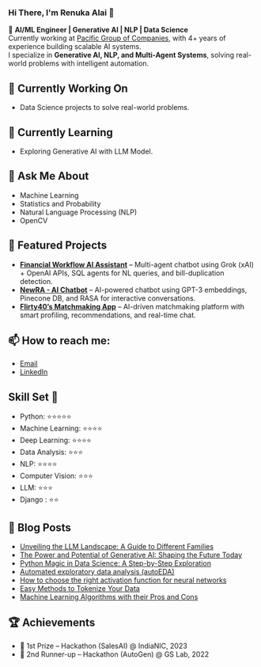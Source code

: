 ### Hi There, I'm Renuka Alai 👋  

🚀 **AI/ML Engineer | Generative AI | NLP | Data Science**  
Currently working at [Pacific Group of Companies](https://pacificgroupcompanies.com/), with 4+ years of experience building scalable AI systems.  
I specialize in **Generative AI, NLP, and Multi-Agent Systems**, solving real-world problems with intelligent automation.  


## 🔭 Currently Working On

- Data Science projects to solve real-world problems.

## 🌱 Currently Learning

- Exploring Generative AI with LLM Model.
  
## 💬 Ask Me About

- Machine Learning
- Statistics and Probability
- Natural Language Processing (NLP)
- OpenCV

## 🚀 Featured Projects
- **[Financial Workflow AI Assistant](#)** – Multi-agent chatbot using Grok (xAI) + OpenAI APIs, SQL agents for NL queries, and bill-duplication detection.
- **[NewRA - AI Chatbot](#)** – AI-powered chatbot using GPT-3 embeddings, Pinecone DB, and RASA for interactive conversations.
- **[Flirty40’s Matchmaking App](#)** – AI-driven matchmaking platform with smart profiling, recommendations, and real-time chat.

## 📫 How to reach me: 
- [Email](mailto:renukaalai@gmail.com)
- [LinkedIn](https://www.linkedin.com/in/renukaalai/)

## Skill Set :muscle:

- Python: ⭐⭐⭐⭐⭐
- Machine Learning: ⭐⭐⭐⭐
- Deep Learning: ⭐⭐⭐⭐
- Data Analysis: ⭐⭐⭐
- NLP: ⭐⭐⭐⭐
- Computer Vision: ⭐⭐⭐
- LLM: ⭐⭐⭐
- Django : ⭐⭐


## 📝 Blog Posts
- [Unveiling the LLM Landscape: A Guide to Different Families](https://medium.com/@renukaalai/unveiling-the-llm-landscape-a-guide-to-different-families-84a6098f0446)
- [The Power and Potential of Generative AI: Shaping the Future Today](https://medium.com/@renukaalai/the-power-and-potential-of-generative-ai-shaping-the-future-today-b6893903a5e0)
- [Python Magic in Data Science: A Step-by-Step Exploration](https://medium.com/@renukaalai/python-magic-in-data-science-a-step-by-step-exploration-9c40653876c9)
- [Automated exploratory data analysis (autoEDA)](https://medium.com/@renukaalai/automated-exploratory-data-analysis-autoeda-41378e8d3533)
- [How to choose the right activation function for neural networks](https://medium.com/@renukaalai/how-to-choose-the-right-activation-function-for-neural-networks-c8f6b4fbd147)
- [Easy Methods to Tokenize Your Data](https://medium.com/@renukaalai/easy-methods-to-tokenize-your-data-833109296345)
- [Machine Learning Algorithms with their Pros and Cons](https://medium.com/@renukaalai/machine-learning-algorithms-with-their-pros-and-cons-6e26be126394)

## 🏆 Achievements
- 🥇 1st Prize – Hackathon (SalesAI) @ IndiaNIC, 2023
- 🥉 2nd Runner-up – Hackathon (AutoGen) @ GS Lab, 2022


